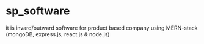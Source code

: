 # sp_software
it is invard/outward software for product based company using MERN-stack (mongoDB, express.js, react.js &amp; node.js)

